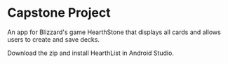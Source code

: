 # Capstone Project

An app for Blizzard's game HearthStone that displays all cards and allows users to create and save decks.

Download the zip and install HearthList in Android Studio.

